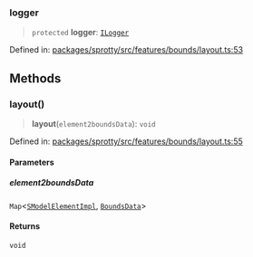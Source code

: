 
### logger

> `protected` **logger**: [`ILogger`](../Interface.ILogger)

Defined in: [packages/sprotty/src/features/bounds/layout.ts:53](https://github.com/eclipse-sprotty/sprotty/blob/f9b2433481cc27a1ac0c92d525a92039ae7f6c76/packages/sprotty/src/features/bounds/layout.ts#L53)

## Methods

### layout()

> **layout**(`element2boundsData`): `void`

Defined in: [packages/sprotty/src/features/bounds/layout.ts:55](https://github.com/eclipse-sprotty/sprotty/blob/f9b2433481cc27a1ac0c92d525a92039ae7f6c76/packages/sprotty/src/features/bounds/layout.ts#L55)

#### Parameters

##### element2boundsData

`Map`\<[`SModelElementImpl`](../Class.SModelElementImpl), [`BoundsData`](../Class.BoundsData)\>

#### Returns

`void`
